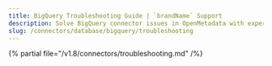 ```yaml
---
title: BigQuery Troubleshooting Guide | `brandName` Support
description: Solve BigQuery connector issues in OpenMetadata with expert troubleshooting guides. Fix connection errors, authentication problems, and data ingestion failures fast.
slug: /connectors/database/bigquery/troubleshooting
---
```


{% partial file="/v1.8/connectors/troubleshooting.md" /%}
